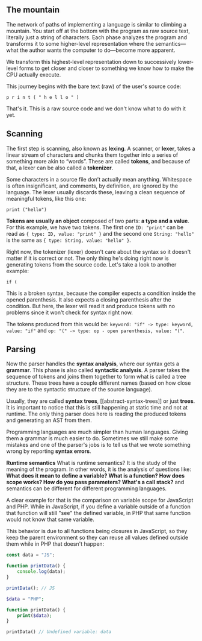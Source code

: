 ## The mountain

The network of paths of implementing a language is similar to climbing a mountain.
You start off at the bottom with the program as raw source text, literally just a string of characters. Each phase analyzes the program and transforms it to some higher-level representation where the semantics—what the author wants the computer to do—become more apparent.

We transform this highest-level representation down to successively lower-level forms to get closer and closer to something we know how to make the CPU actually execute.

This journey begins with the bare text (raw) of the user's source code:

```
p r i n t ( " h e l l o " )
```

That's it. This is a raw source code and we don't know what to do with it yet.

## Scanning
The first step is scanning, also known as **lexing**. A scanner, or **lexer**, takes a linear stream of characters and chunks them together into a series of something more akin to “words”.
These are called **tokens**, and because of that, a lexer can be also called a **tokenizer**.

Some characters in a source file don’t actually mean anything. Whitespace is often insignificant, and comments, by definition, are ignored by the language. The lexer usually discards these, leaving a clean sequence of meaningful tokens, like this one:

```
print ("hello")
```

**Tokens are usually an object** composed of two parts: **a type and a value**. For this example, we have two tokens. The first one `ID: "print"` can be read as `{ type: ID, value: "print" }` and the second one `String: "hello"` is the same as `{ type: String, value: "hello" }`.

Right now, the tokenizer (lexer) doesn't care about the syntax so it doesn't matter if it is correct or not. The only thing he's doing right now is generating tokens from the source code. Let's take a look to another example:

```
if (
```

This is a broken syntax, because the compiler expects a condition inside the opened parenthesis. It also expects a closing parenthesis after the condition. But here, the lexer will read it and produce tokens with no problems since it won't check for syntax right now.

The tokens produced from this would be: `keyword: "if" -> type: keyword, value: "if"` and `op: "(" -> type: op - open parenthesis, value: "("`. 

## Parsing
Now the parser handles the **syntax analysis**, where our syntax gets a **grammar**. This phase is also called **syntactic analysis**. A parser takes the sequence of tokens and joins them together to form what is called a tree structure. These trees have a couple different names (based on how close they are to the syntactic structure of the source language). 

Usually, they are called **syntax trees**, [[abstract-syntax-trees]] or just **trees**. It is important to notice that this is still happening at static time and not at runtime. The only thing parser does here is reading the produced tokens and generating an AST from them.

Programming languages are much simpler than human languages. Giving them a grammar is much easier to do. Sometimes we still make some mistakes and one of the parser's jobs is to tell us that we wrote something wrong by reporting **syntax errors**.

**Runtime semantics**
What is runtime semantics? It is the study of the meaning of the program. In other words, it is the analysis of questions like: **What does it mean to define a variable? What is a function? How does scope works? How do you pass parameters? What's a call stack?** and semantics can be different for different programming languages.

A clear example for that is the comparison on variable scope for JavaScript and PHP. While in JavaScript, if you define a variable outside of a function that function will still "see" the defined variable, in PHP that same function would not know that same variable. 

This behavior is due to all functions being closures in JavaScript, so they keep the parent environment so they can reuse all values defined outside them while in PHP that doesn't happen:

``` js
const data = "JS";

function printData() {
	console.log(data);
}

printData(); // JS
```

``` php
$data = "PHP";

function printData() {
	print($data);
}

printData() // Undefined variable: data
```

